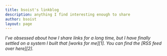 ```yaml
---
title: bsoist's linkblog
description: anything I find interesting enough to share
author: bsoist
layout: page
---
```

<address>
I've obsessed about how I share links for a long time, but I have finally settled on a system I built that [works for me][1]. You can find the [RSS feed over here][2].
</address>

<script src="https://ajax.googleapis.com/ajax/libs/jquery/3.2.1/jquery.min.js"></script>
<script>
    $(function(){
        $("#includedContent").load("http://links.bsoi.st/links.html");
    });
</script>
<div id="includedContent"></div>


[1]: https://github.com/bsoist/ShortenLinks
[2]: /subscribe/
